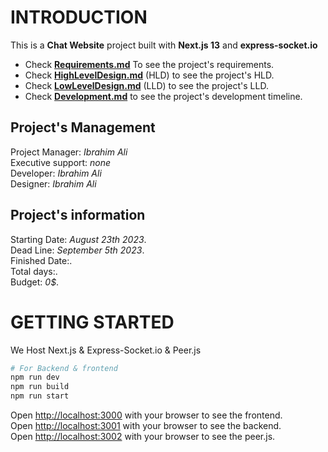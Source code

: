 # INTRODUCTION
This is a **Chat Website** project built with **Next.js 13** and **express-socket.io**  
- Check **[Requirements.md](./documentation/Requirements.md)** To see the project's requirements.  
- Check **[HighLevelDesign.md](./documentation/High-Level-Design.md)** (HLD) to see the project's HLD.  
- Check **[LowLevelDesign.md](./documentation/LowLevelDesign.md)** (LLD) to see the project's LLD.  
- Check **[Development.md](./documentation/development.md)** to see the project's development timeline.  


## Project's Management
Project Manager: *Ibrahim Ali*  
Executive support: *none*   
Developer: *Ibrahim Ali*   
Designer: *Ibrahim Ali*

## Project's information
Starting Date: *August 23th 2023*.  
Dead Line: *September 5th 2023*.  
Finished Date:.  
Total days:.  
Budget: *0$*.


# GETTING STARTED

We Host Next.js & Express-Socket.io & Peer.js
```bash 
# For Backend & frontend
npm run dev
npm run build
npm run start
```

Open [http://localhost:3000](http://localhost:3000) with your browser to see the frontend.  
Open [http://localhost:3001](http://localhost:3001) with your browser to see the backend.  
Open [http://localhost:3002](http://localhost:3002) with your browser to see the peer.js.


